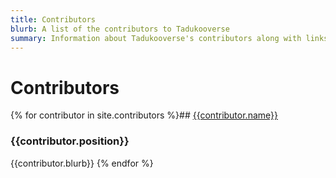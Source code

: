 ```yaml
---
title: Contributors
blurb: A list of the contributors to Tadukooverse
summary: Information about Tadukooverse's contributors along with links to pages with more details about them and their contributions.
---
```

<h1>Contributors</h1>

{% for contributor in site.contributors %}## [{{contributor.name}}]({{contributor.url}})
### {{contributor.position}}
{{contributor.blurb}}
{% endfor %}
